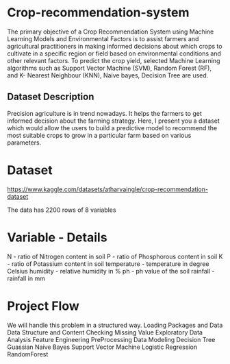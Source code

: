 # Crop-recommendation-system
The primary objective of a Crop Recommendation System using Machine Learning Models and
Environmental Factors is to assist farmers and agricultural practitioners in making informed decisions
about which crops to cultivate in a specific region or field based on environmental conditions and
other relevant factors. 
To predict the crop yield, selected
Machine Learning algorithms such as Support Vector Machine (SVM), Random Forest (RF), and K-
Nearest Neighbour (KNN), Naive bayes, Decision Tree are used.

## Dataset Description
Precision agriculture is in trend nowadays. It helps the farmers to get informed decision about the farming strategy. Here, I present you a dataset which would allow the users to build a predictive model to recommend the most suitable crops to grow in a particular farm based on various parameters.

# Dataset 
https://www.kaggle.com/datasets/atharvaingle/crop-recommendation-dataset

The data has 2200 rows of 8 variables

# Variable - Details
N - ratio of Nitrogen content in soil
P - ratio of Phosphorous content in soil
K - ratio of Potassium content in soil
temperature - temperature in degree Celsius
humidity - relative humidity in %
ph - ph value of the soil
rainfall - rainfall in mm

# Project Flow
We will handle this problem in a structured way.
Loading Packages and Data
Data Structure and Content
Checking Missing Value 
Exploratory Data Analysis
Feature Engineering
PreProcessing Data
Modeling
Decision Tree
Guassian Naive Bayes
Support Vector Machine
Logistic Regression
RandomForest







